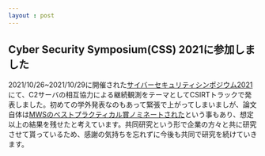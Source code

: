 ```yaml
---
layout : post
---
```

## Cyber Security Symposium(CSS) 2021に参加しました
2021/10/26~2021/10/29に開催された[サイバーセキュリティシンポジウム2021](https://www.iwsec.org/css/2021/)にて、C2サーバの相互協力による継続観測をテーマとしてCSIRTトラックで発表しました。初めての学外発表なのもあって緊張で上がってしまいましが、論文自体は[MWSのベストプラクティカル賞ノミネートされた](chrome-extension://ieepebpjnkhaiioojkepfniodjmjjihl/data/pdf.js/web/viewer.html?file=http%3A%2F%2Fwww.iwsec.org%2Fmws%2F2021%2Ffiles%2Fmws2021_trackchair_takata.pdf)という事もあり、想定以上の結果を残せたと考えています。共同研究という形で企業の方々と共に研究させて貰っているため、感謝の気持ちを忘れずに今後も共同で研究を続けていきます。